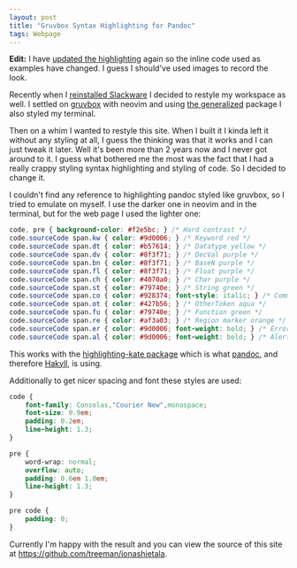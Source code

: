 ```yaml
---
layout: post
title: "Gruvbox Syntax Highlighting for Pandoc"
tags: Webpage
---
```


**Edit:** I have [updated the highlighting][update] again so the inline code used as examples have changed. I guess I should've used images to record the look.

[update]: /blog/2019/01/25/site_restyle_and_update#changes-to-code-display "Site restyle and update: Changes to code display"


Recently when I [reinstalled Slackware][reinstall] I decided to restyle my workspace as well. I settled on [gruvbox][] with neovim and using [the generalized][gruvbox-generalized] package I also styled my terminal.

Then on a whim I wanted to restyle this site. When I built it I kinda left it without any styling at all, I guess the thinking was that it works and I can just tweak it later. Well it's been more than 2 years now and I never got around to it. I guess what bothered me the most was the fact that I had a really crappy styling syntax highlighting and styling of code. So I decided to change it.

I couldn't find any reference to highlighting pandoc styled like gruvbox, so I tried to emulate on myself. I use the darker one in neovim and in the terminal, but for the web page I used the lighter one:

```css
code, pre { background-color: #f2e5bc; } /* Hard contrast */
code.sourceCode span.kw { color: #9d0006; } /* Keyword red */
code.sourceCode span.dt { color: #b57614; } /* Datatype yellow */
code.sourceCode span.dv { color: #8f3f71; } /* DecVal purple */
code.sourceCode span.bn { color: #8f3f71; } /* BaseN purple */
code.sourceCode span.fl { color: #8f3f71; } /* Float purple */
code.sourceCode span.ch { color: #4070a0; } /* Char purple */
code.sourceCode span.st { color: #79740e; } /* String green */
code.sourceCode span.co { color: #928374; font-style: italic; } /* Comment medium */
code.sourceCode span.ot { color: #427b56; } /* OtherToken aqua */
code.sourceCode span.fu { color: #79740e; } /* Function green */
code.sourceCode span.re { color: #af3a03; } /* Region marker orange */
code.sourceCode span.er { color: #9d0006; font-weight: bold; } /* Error red */
code.sourceCode span.al { color: #9d0006; font-weight: bold; } /* Alert red */
```

This works with the [highlighting-kate package][] which is what [pandoc][], and therefore [Hakyll][], is using.

Additionally to get nicer spacing and font these styles are used:

```css
code {
    font-family: Consolas,"Courier New",monospace;
    font-size: 0.9em;
    padding: 0.2em;
    line-height: 1.3;
}

pre {
    word-wrap: normal;
    overflow: auto;
    padding: 0.6em 1.0em;
    line-height: 1.3;
}

pre code {
    padding: 0;
}
```

Currently I'm happy with the result and you can view the source of this site at <https://github.com/treeman/jonashietala>.

[reinstall]: /blog/2015/08/02/slackware_update "Reinstall Slackware"
[gruvbox]: https://github.com/morhetz/gruvbox "Gruvbox for vim"
[gruvbox-generalized]: https://github.com/morhetz/gruvbox-generalized "Gruvbox generalized"
[highlighting-kate package]: http://hackage.haskell.org/package/highlighting-kate "The highlighting-kate package"
[pandoc]: http://pandoc.org/index.html "Pandoc"
[Hakyll]: http://jaspervdj.be/hakyll/ "Hakyll"
